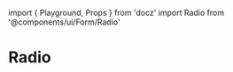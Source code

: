 import { Playground, Props } from 'docz'
import Radio from '@components/ui/Form/Radio'

# Radio

<Props of={Radio} />
